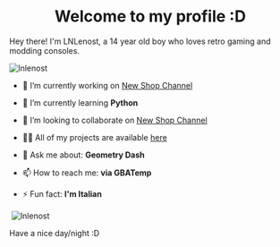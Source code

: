 <h1 align="center">Welcome to my profile :D</h3>

Hey there! I'm LNLenost, a 14 year old boy who loves retro gaming and modding consoles.

<p align="left"> <img src="https://komarev.com/ghpvc/?username=lnlenost&label=Profile%20views&color=0e75b6&style=flat" alt="lnlenost" /> </p>

<!--<p align="left"> <a href="https://github.com/ryo-ma/github-profile-trophy"><img src="https://github-profile-trophy.vercel.app/?username=lnlenost" alt="lnlenost" /></a> </p>-->

- 🔭 I’m currently working on [New Shop Channel](https://github.com/newshopchannel)

- 🌱 I’m currently learning **Python**

- 👯 I’m looking to collaborate on [New Shop Channel](https://github.com/newshopchannel)

- 👨‍💻 All of my projects are available [here](https://github.com/LNLenost/tab?=repositories)

- 💬 Ask me about: **Geometry Dash**

- 📫 How to reach me: **via GBATemp**

- ⚡ Fun fact: **I'm Italian**

<p>&nbsp;<img align="center" src="https://github-readme-stats.vercel.app/api?username=lnlenost&show_icons=true&locale=en" alt="lnlenost" /></p>

Have a nice day/night :D
